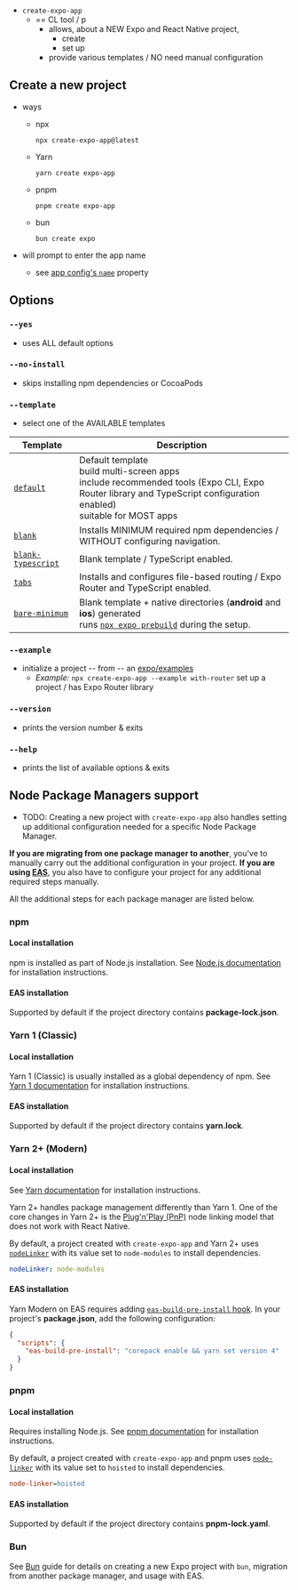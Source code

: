 * `create-expo-app`
  * == CL tool / p
    * allows, about a NEW Expo and React Native project, 
      * create
      * set up 
    * provide various templates / NO need manual configuration

## Create a new project

* ways
  * npx
    ```
    npx create-expo-app@latest
    ```
  * Yarn
    ```
    yarn create expo-app
    ```  
  * pnpm
    ```
    pnpm create expo-app
    ```
  * bun
    ```
    bun create expo
    ```

* will prompt to enter the app name
  * see [app config's `name`](/versions/latest/config/app/#name) property

## Options

### `--yes`

* uses ALL default options

### `--no-install`

* skips installing npm dependencies or CocoaPods

### `--template`

* select one of the AVAILABLE templates

| Template                                                                                              | Description                                                                                                                                                                      |
| ----------------------------------------------------------------------------------------------------- |----------------------------------------------------------------------------------------------------------------------------------------------------------------------------------|
| [`default`](https://github.com/expo/expo/tree/main/templates/expo-template-default)                   | Default template <br/> build multi-screen apps <br/> include recommended tools (Expo CLI, Expo Router library and TypeScript configuration enabled) <br/> suitable for MOST apps |
| [`blank`](https://github.com/expo/expo/tree/main/templates/expo-template-blank)                       | Installs MINIMUM required npm dependencies / WITHOUT configuring navigation.                                                                                                     |
| [`blank-typescript`](https://github.com/expo/expo/tree/main/templates/expo-template-blank-typescript) | Blank template / TypeScript enabled.                                                                                                                                             |
| [`tabs`](https://github.com/expo/expo/tree/main/templates/expo-template-tabs)                         | Installs and configures file-based routing / Expo Router and TypeScript enabled.                                                                                                 |
| [`bare-minimum`](https://github.com/expo/expo/tree/main/templates/expo-template-bare-minimum)         | Blank template + native directories (**android** and **ios**) generated <br/> runs [`npx expo prebuild`](/workflow/prebuild/) during the setup.                                  |

### `--example`

* initialize a project -- from -- an [expo/examples](https://github.com/expo/examples)
  * _Example:_ `npx create-expo-app --example with-router` set up a project / has Expo Router library

### `--version`

* prints the version number & exits

### `--help`

* prints the list of available options & exits

## Node Package Managers support

* TODO:
Creating a new project with `create-expo-app` also handles setting up additional configuration needed for a specific Node Package Manager.

**If you are migrating from one package manager to another**, you've to manually carry out the additional configuration in your project. **If you are using [EAS](/eas/)**, you also have to configure your project for any additional required steps manually.

All the additional steps for each package manager are listed below.

### npm

#### Local installation

npm is installed as part of Node.js installation. See [Node.js documentation](https://nodejs.org/en/download/package-manager) for installation instructions.

#### EAS installation

Supported by default if the project directory contains **package-lock.json**.

### Yarn 1 (Classic)

#### Local installation

Yarn 1 (Classic) is usually installed as a global dependency of npm. See [Yarn 1 documentation](https://classic.yarnpkg.com/en/docs/getting-started) for installation instructions.

#### EAS installation

Supported by default if the project directory contains **yarn.lock**.

### Yarn 2+ (Modern)

#### Local installation

See [Yarn documentation](https://yarnpkg.com/getting-started/install) for installation instructions.

Yarn 2+ handles package management differently than Yarn 1. One of the core changes in Yarn 2+ is the [Plug'n'Play (PnP)](https://yarnpkg.com/features/pnp) node linking model that does not work with React Native.

By default, a project created with `create-expo-app` and Yarn 2+ uses [`nodeLinker`](https://yarnpkg.com/features/linkers#nodelinker-node-modules) with its value set to `node-modules` to install dependencies.

```yml .yarnrc.yml
nodeLinker: node-modules
```

#### EAS installation

Yarn Modern on EAS requires adding [`eas-build-pre-install` hook](/build-reference/npm-hooks/). In your project's **package.json**, add the following configuration:

```json package.json
{
  "scripts": {
    "eas-build-pre-install": "corepack enable && yarn set version 4"
  }
}
```

### pnpm

#### Local installation

Requires installing Node.js. See [pnpm documentation](https://pnpm.io/installation) for installation instructions.

By default, a project created with `create-expo-app` and pnpm uses [`node-linker`](https://pnpm.io/npmrc#node-linker) with its value set to `hoisted` to install dependencies.

```ini .npmrc
node-linker=hoisted
```

#### EAS installation

Supported by default if the project directory contains **pnpm-lock.yaml**.

### Bun

See [Bun](/guides/using-bun/) guide for details on creating a new Expo project with `bun`, migration from another package manager, and usage with EAS.
